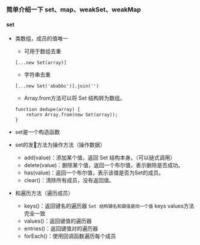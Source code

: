 ### 简单介绍一下 set、map、weakSet、weakMap
#### set
+ 类数组，成员的值唯一
    + 可用于数组去重
    ```
    [...new Set(array)]
    ```
    + 字符串去重
    ```
    [...new Set('ababbc')].join('')
    ```
    + Array.from方法可以将 Set 结构转为数组。
    ```
    function dedupe(array) {
        return Array.from(new Set(array));
    }
    ```

+ set是一个构造函数
+ set的发方法为操作方法（操作数据）
    + add(value)：添加某个值，返回 Set 结构本身。（可以链式调用）
    + delete(value)：删除某个值，返回一个布尔值，表示删除是否成功。
    + has(value)：返回一个布尔值，表示该值是否为Set的成员。
    + clear()：清除所有成员，没有返回值。
+ 和遍历方法（遍历成员）
    + keys()：返回键名的遍历器 `Set 结构键名和键值是同一个值` keys values方法完全一致
    + values()：返回键值的遍历器
    + entries()：返回键值对的遍历器
    + forEach()：使用回调函数遍历每个成员